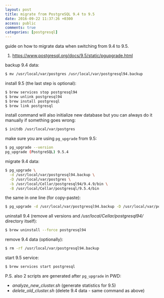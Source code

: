 ```yaml
---
layout: post
title: migrate from PostgreSQL 9.4 to 9.5
date: 2016-09-22 11:37:26 +0300
access: public
comments: true
categories: [postgresql]
---
```


guide on how to migrate data when switching from 9.4 to 9.5.

<!-- more -->

1. <https://www.postgresql.org/docs/9.5/static/pgupgrade.html>

backup 9.4 data:

```sh
$ mv /usr/local/var/postgres /usr/local/var/postgresql94.backup
```

install 9.5 (the last step is optional):

```sh
$ brew services stop postgresql94
$ brew unlink postgresql94
$ brew install postgresql
$ brew link postgresql
```

install command will also initialize new database but
you can always do it manually if something goes wrong:

```sh
$ initdb /usr/local/var/postgres
```

make sure you are using `pg_upgrade` from 9.5:

```sh
$ pg_upgrade --version
pg_upgrade (PostgreSQL) 9.5.4
```

migrate 9.4 data:

```sh
$ pg_upgrade \
  -d /usr/local/var/postgresql94.backup \
  -D /usr/local/var/postgres \
  -b /usr/local/Cellar/postgresql94/9.4.9/bin \
  -B /usr/local/Cellar/postgresql/9.5.4/bin
```

the same in one line (for copy-paste):

```sh
$ pg_upgrade -d /usr/local/var/postgresql94.backup -D /usr/local/var/postgres -b /usr/local/Cellar/postgresql94/9.4.9/bin -B /usr/local/Cellar/postgresql/9.5.4/bin
```

uninstall 9.4 (remove all versions and
_/usr/local/Cellar/postgresql94/_ directory itself):

```sh
$ brew uninstall --force postgresql94
```

remove 9.4 data (optionally):

```sh
$ rm -rf /usr/local/var/postgresql94.backup
```

start 9.5 service:

```sh
$ brew services start postgresql
```

P.S. also 2 scripts are generated after `pg_upgrade` in PWD:

- _analyze_new_cluster.sh_ (generate statistics for 9.5)
- _delete_old_cluster.sh_ (delete 9.4 data - same command as above)

